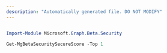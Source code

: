 ```yaml
---
description: "Automatically generated file. DO NOT MODIFY"
---
```


```powershell

Import-Module Microsoft.Graph.Beta.Security

Get-MgBetaSecuritySecureScore -Top 1 

```